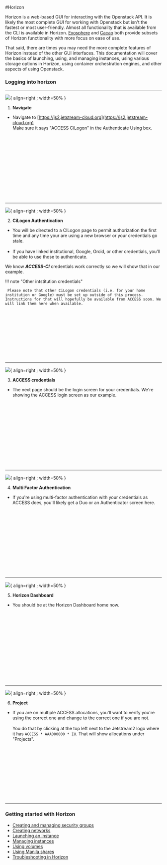 #Horizon

Horizon is a web-based GUI for interacting with the Openstack API. It is likely the most complete GUI for working with Openstack but isn't the fastest or most user-friendly. Almost all functionality that is available from the CLI is available in Horizon. [Exosphere](../exo/exo.md) and [Cacao](../cacao/intro.md) both provide subsets of Horizon functionality with more focus on ease of use.

That said, there are times you may need the more complete features of Horizon instead of the other GUI interfaces. This documentation will cover the basics of launching, using, and managing instances, using various storage options in Horizon, using container orchestration engines, and other aspects of using Openstack.

### Logging into horizon

---

![](/images/JS2-Horizon-Login-Screen.png){ align=right ; width=50% }

1. **Navigate**

* Navigate to [https://js2.jetstream-cloud.org](https://js2.jetstream-cloud.org)</br>
Make sure it says "ACCESS CiLogon" in the Authenticate Using box.

</br></br></br></br></br></br></br></br></br></br></br></br>

---

![](/images/JS2-CILogin-Screen.png){ align=right ; width=50% }

2. **CiLogon Authentication**

* You will be directed to a CILogon page to permit authorization the first time and any time your are using a new browser or your credentials go stale.</br></br>
* If you have linked institutional, Google, Orcid, or other credentials, you'll be able to use those to authenticate. <p>

We know ***ACCESS-CI*** credentials work correctly so we will show that in our example.

!!! note "Other intstitution credentials"

     Please note that other CiLogon credentials (i.e. for your home institution or Google) must be set up outside of this process. Instructions for that will hopefully be available from ACCESS soon. We will link them here when available.


</br></br></br></br></br></br></br></br></br>

---

![](/images/JS2-CILogon-Auth-Screen.png){ align=right ; width=50% }

3. **ACCESS credentials**

* The next page should be the login screen for your credentials. We're showing the ACCESS login screen as our example.

</br></br></br></br></br></br></br></br></br></br></br></br>

---

![](/images/JS2-Access-Duo-Screen.png){ align=right ; width=50% }

4. **Multi Factor Authentication**

* If you're using multi-factor authentication with your credentials as ACCESS does, you'll likely get a Duo or an Authenticator screen here.

</br></br></br></br></br></br></br></br></br></br></br></br>

---

![](/images/JS2-Horizon-Home.png){ align=right ; width=50% }

5. **Horizon Dashboard**

* You should be at the Horizon Dashboard home now.

</br></br></br></br></br></br></br></br></br></br></br></br></br>

---

![](/images/JS2-Horizon-Change-Projects.png){ align=right ; width=50% }

6. **Project**

* If you are on multiple ACCESS allocations, you'll want to verify you're using the correct one and change to the correct one if you are not. </br></br>You do that by clicking at the top left next to the Jetstream2 logo where it has `ACCESS * AAA000000 * IU`. That will show allocations under "Projects".

</br></br></br></br></br></br></br></br></br></br>

---



### Getting started with Horizon

* [Creating and managing security groups](security_group.md)
* [Creating networks](network.md)
* [Launching an instance](launch.md)
* [Managing instances](manage.md)
* [Using volumes](storage.md)
* [Using Manila shares](manila.md)
* [Troubleshooting in Horizon](troubleshooting.md)
